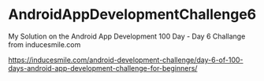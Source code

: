 # AndroidAppDevelopmentChallenge6

My Solution on the Android App Development 100 Day - Day 6 Challange from inducesmile.com

https://inducesmile.com/android-development-challenge/day-6-of-100-days-android-app-development-challenge-for-beginners/
